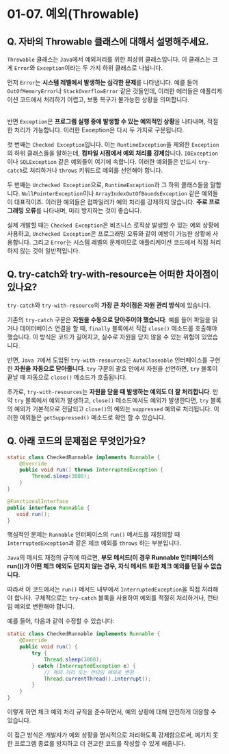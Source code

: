 # 01-07. 예외(Throwable)

## **Q. 자바의 Throwable 클래스에 대해서 설명해주세요.**

`Throwable` 클래스는 `Java`에서 예외처리를 위한 최상위 클래스입니다. 이 클래스는 크게 `Error`와 `Exception`이라는 두 가지 하위 클래스로 나뉩니다.

먼저 `Error`는 **시스템 레벨에서 발생하는 심각한 문제**를 나타냅니다. 예를 들어 `OutOfMemoryError`나 `StackOverflowError` 같은 것들인데, 이러한 에러들은 애플리케이션 코드에서 처리하기 어렵고, 보통 복구가 불가능한 상황을 의미합니다.

\
반면 `Exception`은 **프로그램 실행 중에 발생할 수 있는 예외적인 상황**을 나타내며, 적절한 처리가 가능합니다. 이러한 Exception은 다시 두 가지로 구분됩니다.

첫 번째는 `Checked Exception`입니다. 이는 `RuntimeException`을 제외한 `Exception`의 하위 클래스들을 말하는데, **컴파일 시점에서 예외 처리를 강제**합니다. `IOException`이나 `SQLException` 같은 예외들이 여기에 속합니다. 이러한 예외들은 반드시 `try-catch`로 처리하거나 `throws` 키워드로 예외를 선언해야 합니다.

두 번째는 `Unchecked Exception`으로, `RuntimeException`과 그 하위 클래스들을 말합니다. `NullPointerException`이나 `ArrayIndexOutOfBoundsException` 같은 예외들이 대표적이죠. 이러한 예외들은 컴파일러가 예외 처리를 강제하지 않습니다. **주로 프로그래밍 오류**를 나타내며, 미리 방지하는 것이 좋습니다.&#x20;

실제 개발할 때는 `Checked Exception`은 비즈니스 로직상 발생할 수 있는 예외 상황에 사용하고, `Unchecked Exception`은 프로그래밍 오류와 같이 예방이 가능한 상황에 사용합니다. 그리고 `Error`는 시스템 레벨의 문제이므로 애플리케이션 코드에서 직접 처리하지 않는 것이 일반적입니다.



## **Q. try-catch와 try-with-resource는 어떠한 차이점이 있나요?**

`try-catch`와 `try-with-resource`의 **가장 큰 차이점은 자원 관리 방식**에 있습니다.

기존의 `try-catch` 구문은 **자원을 수동으로 닫아주어야 했습니다**. 예를 들어 파일을 읽거나 데이터베이스 연결을 할 때, `finally` 블록에서 직접 `close()` 메소드를 호출해야 했습니다. 이 방식은 코드가 길어지고, 실수로 자원을 닫지 않을 수 있는 위험이 있었습니다.

반면, `Java 7`에서 도입된 `try-with-resources`는 `AutoCloseable` 인터페이스를 구현한 **자원을 자동으로 닫아줍니다**. `try` 구문의 괄호 안에서 자원을 선언하면, `try` 블록이 끝날 때 자동으로 `close()` 메소드가 호출됩니다.

추가로, `try-with-resources`는 **자원을 닫을 때 발생하는 예외도 더 잘 처리합니다**. 만약 `try` 블록에서 예외가 발생하고, `close()` 메소드에서도 예외가 발생한다면, `try` 블록의 예외가 기본적으로 전달되고 `close()`의 예외는 `suppressed` 예외로 처리됩니다. 이러한 에외들은 `getSuppressed()` 메소드로 확인 할 수 있습니다.



## **Q. 아래 코드의 문제점은 무엇인가요?**

```java
static class CheckedRunnable implements Runnable {  
    @Override  
    public void run() throws InterruptedException {  
        Thread.sleep(3000); 
    }  
}

@FunctionalInterface  
public interface Runnable {  
   void run();  
}
```

핵심적인 문제는 `Runnable` 인터페이스의 `run()` 메서드를 재정의할 때 `InterruptedException`과 같은 체크 예외를 `throws` 하는 부분입니다.

`Java`의 메서드 재정의 규칙에 따르면, **부모 메서드(이 경우 Runnable 인터페이스의 run())가 어떤 체크 예외도 던지지 않는 경우, 자식 메서드 또한 체크 예외를 던질 수 없습니다.**

따라서 이 코드에서는 `run()` 메서드 내부에서 `InterruptedException`을 직접 처리해야 합니다. 구체적으로는 `try-catch` 블록을 사용하여 예외를 적절히 처리하거나, 런타임 예외로 변환해야 합니다.

예를 들어, 다음과 같이 수정할 수 있습니다:

```java
static class CheckedRunnable implements Runnable {  
    @Override  
    public void run() {  
        try {
            Thread.sleep(3000);
        } catch (InterruptedException e) {
            // 예외 처리 또는 런타임 예외로 변환
            Thread.currentThread().interrupt();
        }
    }  
}
```

이렇게 하면 체크 예외 처리 규칙을 준수하면서, 예외 상황에 대해 안전하게 대응할 수 있습니다.

이 접근 방식은 개발자가 예외 상황을 명시적으로 처리하도록 강제함으로써, 예기치 못한 프로그램 종료를 방지하고 더 견고한 코드를 작성할 수 있게 해줍니다.
